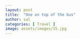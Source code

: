 ```yaml
---
layout: post
title:  "One on top of the bus"
author: sal
categories: [ Travel ]
image: assets/images/15.jpg
---
```

 
